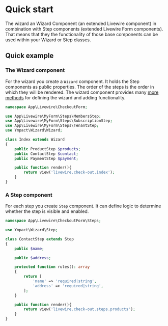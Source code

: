 # Quick start

The wizard an Wizard Component (an extended Livewire component) in combination with Step components (extended Livewire Form components).
That means that they the functionality of those base components can be used within your Wizard or Step classes.


## Quick example

### The Wizard component

For the wizard you create a `Wizard` component.
It holds the Step components as public properties. The order of the steps is the order in which they will be rendered.
The wizard component provides many [more methods](wizard.md) for defining the wizard and adding functionality.

```php
namespace App\Livewire\CheckoutForm;

use App\Livewire\MyForm\Steps\MembersStep;
use App\Livewire\MyForm\Steps\SubscriptionStep;
use App\Livewire\MyForm\Steps\TenantStep;
use Ympact\Wizard\Wizard;

class Index extends Wizard
{
    public ProductStep $products;
    public ContactStep $contact;
    public PaymentStep $payment;

    public function render(){
        return view('livewire.check-out.index');
    }
}
```

### A Step component

For each step you create `Step` component. It can define logic to determine whether the step is visible and enabled. 


```php
namespace App\Livewire\CheckoutForm\Steps;

use Ympact\Wizard\Step;

class ContactStep extends Step
{
    public $name;

    public $address;

    protected function rules(): array
    {        
        return [
            'name' => 'required|string',
            'address' => 'required|string', 
        ];
    }

    public function render(){
        return view('livewire.check-out.steps.products');
    }
}

```


